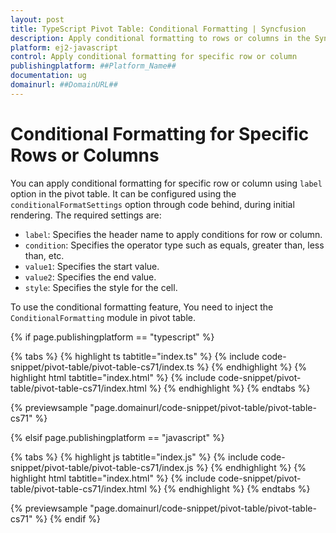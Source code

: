 ```yaml
---
layout: post
title: TypeScript Pivot Table: Conditional Formatting | Syncfusion
description: Apply conditional formatting to rows or columns in the Syncfusion EJ2 TypeScript Pivot Table. Customize cell styles based on values to highlight key data.
platform: ej2-javascript
control: Apply conditional formatting for specific row or column 
publishingplatform: ##Platform_Name##
documentation: ug
domainurl: ##DomainURL##
---
```


# Conditional Formatting for Specific Rows or Columns

You can apply conditional formatting for specific row or column using `label` option in the pivot table. It can be configured using the `conditionalFormatSettings` option through code behind, during initial rendering. The required settings are:

* `label`: Specifies the header name to apply conditions for row or column.
* `condition`: Specifies the operator type such as equals, greater than, less than, etc.
* `value1`: Specifies the start value.
* `value2`: Specifies the end value.
* `style`: Specifies the style for the cell.

To use the conditional formatting feature, You need to inject the `ConditionalFormatting` module in pivot table.

{% if page.publishingplatform == "typescript" %}

 {% tabs %}
{% highlight ts tabtitle="index.ts" %}
{% include code-snippet/pivot-table/pivot-table-cs71/index.ts %}
{% endhighlight %}
{% highlight html tabtitle="index.html" %}
{% include code-snippet/pivot-table/pivot-table-cs71/index.html %}
{% endhighlight %}
{% endtabs %}
        
{% previewsample "page.domainurl/code-snippet/pivot-table/pivot-table-cs71" %}

{% elsif page.publishingplatform == "javascript" %}

{% tabs %}
{% highlight js tabtitle="index.js" %}
{% include code-snippet/pivot-table/pivot-table-cs71/index.js %}
{% endhighlight %}
{% highlight html tabtitle="index.html" %}
{% include code-snippet/pivot-table/pivot-table-cs71/index.html %}
{% endhighlight %}
{% endtabs %}

{% previewsample "page.domainurl/code-snippet/pivot-table/pivot-table-cs71" %}
{% endif %}
